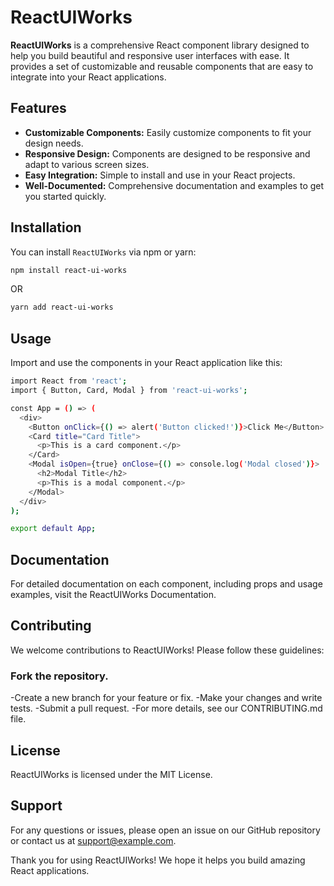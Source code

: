 # ReactUIWorks

**ReactUIWorks** is a comprehensive React component library designed to help you build beautiful and responsive user interfaces with ease. It provides a set of customizable and reusable components that are easy to integrate into your React applications.

## Features

- **Customizable Components:** Easily customize components to fit your design needs.
- **Responsive Design:** Components are designed to be responsive and adapt to various screen sizes.
- **Easy Integration:** Simple to install and use in your React projects.
- **Well-Documented:** Comprehensive documentation and examples to get you started quickly.

## Installation

You can install `ReactUIWorks` via npm or yarn:

```bash
npm install react-ui-works
```

OR

```bash
yarn add react-ui-works
```

## Usage

Import and use the components in your React application like this:

```bash
import React from 'react';
import { Button, Card, Modal } from 'react-ui-works';

const App = () => (
  <div>
    <Button onClick={() => alert('Button clicked!')}>Click Me</Button>
    <Card title="Card Title">
      <p>This is a card component.</p>
    </Card>
    <Modal isOpen={true} onClose={() => console.log('Modal closed')}>
      <h2>Modal Title</h2>
      <p>This is a modal component.</p>
    </Modal>
  </div>
);

export default App;

```

## Documentation

For detailed documentation on each component, including props and usage examples, visit the ReactUIWorks Documentation.

## Contributing

We welcome contributions to ReactUIWorks! Please follow these guidelines:

### Fork the repository.

-Create a new branch for your feature or fix.
-Make your changes and write tests.
-Submit a pull request.
-For more details, see our CONTRIBUTING.md file.

## License

ReactUIWorks is licensed under the MIT License.

## Support

For any questions or issues, please open an issue on our GitHub repository or contact us at support@example.com.

Thank you for using ReactUIWorks! We hope it helps you build amazing React applications.
